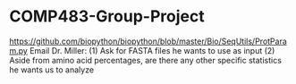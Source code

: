 # COMP483-Group-Project 
https://github.com/biopython/biopython/blob/master/Bio/SeqUtils/ProtParam.py
Email Dr. Miller:
(1) Ask for FASTA files he wants to use as input
(2) Aside from amino acid percentages, are there any other specific statistics he wants us to analyze
